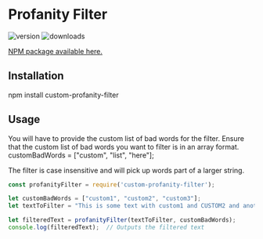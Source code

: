 # Profanity Filter

![version](https://img.shields.io/badge/version-1.0.0-blue)
![downloads](https://img.shields.io/badge/downloads-100%2Fweek-green)

[NPM package available here.](https://www.npmjs.com/package/custom-profanity-filter)
## Installation
npm install custom-profanity-filter

## Usage

You will have to provide the custom list of bad words for the filter. Ensure that the custom list of bad words you want to filter is in an array format.
customBadWords = ["custom", "list", "here"];

The filter is case insensitive and will pick up words part of a larger string.

```javascript
const profanityFilter = require('custom-profanity-filter');

let customBadWords = ["custom1", "custom2", "custom3"];
let textToFilter = "This is some text with custom1 and CUSTOM2 and another custom1word without space.";

let filteredText = profanityFilter(textToFilter, customBadWords);
console.log(filteredText);  // Outputs the filtered text